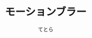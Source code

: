 ---
title: モーションブラー
description: 移動・回転・拡大縮小アニメーションにあわせて自動的にブラーをかける映像エフェクトです
author: てとら
date:
keywords: [""]
category: [""]
---